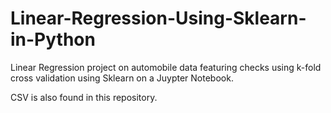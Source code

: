 # Linear-Regression-Using-Sklearn-in-Python
Linear Regression project on automobile data featuring checks using k-fold cross validation using Sklearn on a Juypter Notebook.

CSV is also found in this repository.

